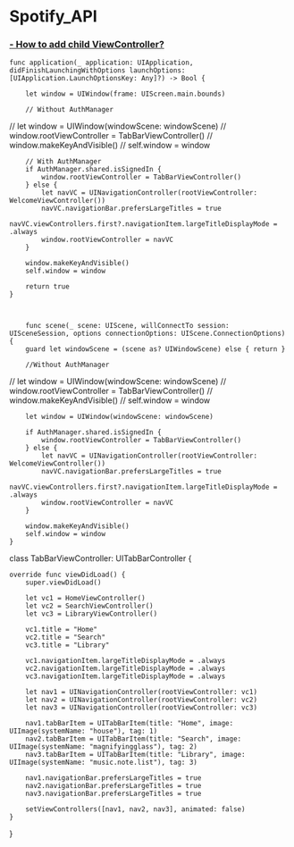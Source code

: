 # Spotify_API


### <a href="https://github.com/MityaKimchanskii/Spotify_API/tree/main/Add_Child_Class_to_ViewController">- How to add child ViewController? </a>

    func application(_ application: UIApplication, didFinishLaunchingWithOptions launchOptions: [UIApplication.LaunchOptionsKey: Any]?) -> Bool {
        
        let window = UIWindow(frame: UIScreen.main.bounds)
        
        // Without AuthManager
//        let window = UIWindow(windowScene: windowScene)
//        window.rootViewController = TabBarViewController()
//        window.makeKeyAndVisible()
//        self.window = window
        
        // With AuthManager
        if AuthManager.shared.isSignedIn {
            window.rootViewController = TabBarViewController()
        } else {
            let navVC = UINavigationController(rootViewController: WelcomeViewController())
            navVC.navigationBar.prefersLargeTitles = true
            navVC.viewControllers.first?.navigationItem.largeTitleDisplayMode = .always
            window.rootViewController = navVC
        }
        
        window.makeKeyAndVisible()
        self.window = window
        
        return true
    }
    
    
    
        func scene(_ scene: UIScene, willConnectTo session: UISceneSession, options connectionOptions: UIScene.ConnectionOptions) {
        guard let windowScene = (scene as? UIWindowScene) else { return }
        
        //Without AuthManager
//        let window = UIWindow(windowScene: windowScene)
//        window.rootViewController = TabBarViewController()
//        window.makeKeyAndVisible()
//        self.window = window
        
        let window = UIWindow(windowScene: windowScene)
        
        if AuthManager.shared.isSignedIn {
            window.rootViewController = TabBarViewController()
        } else {
            let navVC = UINavigationController(rootViewController: WelcomeViewController())
            navVC.navigationBar.prefersLargeTitles = true
            navVC.viewControllers.first?.navigationItem.largeTitleDisplayMode = .always
            window.rootViewController = navVC
        }
        
        window.makeKeyAndVisible()
        self.window = window
    }

class TabBarViewController: UITabBarController {

    override func viewDidLoad() {
        super.viewDidLoad()

        let vc1 = HomeViewController()
        let vc2 = SearchViewController()
        let vc3 = LibraryViewController()
        
        vc1.title = "Home"
        vc2.title = "Search"
        vc3.title = "Library"
        
        vc1.navigationItem.largeTitleDisplayMode = .always
        vc2.navigationItem.largeTitleDisplayMode = .always
        vc3.navigationItem.largeTitleDisplayMode = .always
        
        let nav1 = UINavigationController(rootViewController: vc1)
        let nav2 = UINavigationController(rootViewController: vc2)
        let nav3 = UINavigationController(rootViewController: vc3)
        
        nav1.tabBarItem = UITabBarItem(title: "Home", image: UIImage(systemName: "house"), tag: 1)
        nav2.tabBarItem = UITabBarItem(title: "Search", image: UIImage(systemName: "magnifyingglass"), tag: 2)
        nav3.tabBarItem = UITabBarItem(title: "Library", image: UIImage(systemName: "music.note.list"), tag: 3)
        
        nav1.navigationBar.prefersLargeTitles = true
        nav2.navigationBar.prefersLargeTitles = true
        nav3.navigationBar.prefersLargeTitles = true
        
        setViewControllers([nav1, nav2, nav3], animated: false)
    }
    
}
